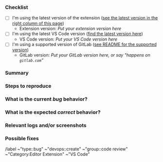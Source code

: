 <!---
Please read this!

Before opening a new issue, make sure to search for keywords in the issues
filtered by the "bug" label:

- https://gitlab.com/gitlab-org/gitlab-vscode-extension/-/issues?label_name%5B%5D=bug

and verify the issue you're about to submit isn't a duplicate.
--->

### Checklist

<!-- Please test the latest versions, that will remove the possibility that you see a bug that is fixed in a newer version. -->

- [ ] I'm using the latest version of the extension ([see the latest version in the right column of this page](https://marketplace.visualstudio.com/items?itemName=GitLab.gitlab-workflow))
  - Extension version: _Put your extension version here_
- [ ] I'm using the latest VS Code version ([find the latest version here](https://github.com/microsoft/vscode/releases))
  - VS Code version: _Put your VS Code version here_
- [ ] I'm using a supported version of GitLab ([see README for the supported version](https://gitlab.com/gitlab-org/gitlab-vscode-extension/-/blob/main/README.md#minimum-supported-version))
  - GitLab version: _Put your GitLab version here, or say "happens on `gitlab.com`"_

### Summary

<!-- Summarize the bug encountered concisely -->

### Steps to reproduce

<!-- How one can reproduce the issue - this is very important -->

### What is the current _bug_ behavior?

<!-- What actually happens -->

### What is the expected _correct_ behavior?

<!-- What you should see instead -->

### Relevant logs and/or screenshots

<!-- Logs can be found by running `GitLab: Show extension logs` command (using `cmd+shift+p`) -->

### Possible fixes

<!-- If you can, link to the line of code that might be responsible for the problem -->

/label ~"type::bug" ~"devops::create" ~"group::code review" ~"Category:Editor Extension" ~"VS Code"
